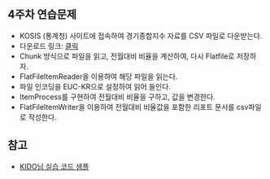 ## 4주차 연습문제

- KOSIS (통계청) 사이트에 접속하여 경기종합지수 자료를 CSV 파일로 다운받는다.
- 다운로드 링크: [클릭](https://kosis.kr/statHtml/statHtml.do?orgId=101&tblId=DT_1C8015&vw_cd=MT_ZTITLE&list_id=J1_1&scrId=&seqNo=&lang_mode=ko&obj_var_id=&itm_id=&conn_path=MT_ZTITLE&path=%252FstatisticsList%252FstatisticsListIndex.do)
- Chunk 방식으로 파일을 읽고, 전월대비 비율을 계산하여, 다시 Flatfile로 저장하자. 
- FlatFileItemReader을 이용하여 해당 파일을 읽는다.
- 파일 인코딩을 EUC-KR으로 설정하여 읽어 들인다.
- ItemProcess를 구현하여 전월대비 비율을 구하고, 값을 변경한다. 
- FlatFileItemWriter을 이용하여 전월대비 비율값을 포함한 리포트 문서를 csv파일로 작성한다.

## 참고 

- [KIDO님 실습 코드 샘플](https://github.com/schooldevops/spring-batch-tutorials/tree/11.Quiz/11.01.Quiz_Flatfile)